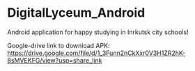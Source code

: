 # DigitalLyceum_Android
Android application for happy studying in Inrkutsk city schools!

Google-drive link to download APK: 
https://drive.google.com/file/d/1_3Funn2nCkXxr0V3H1ZR2hK-8sMVEKFG/view?usp=share_link
